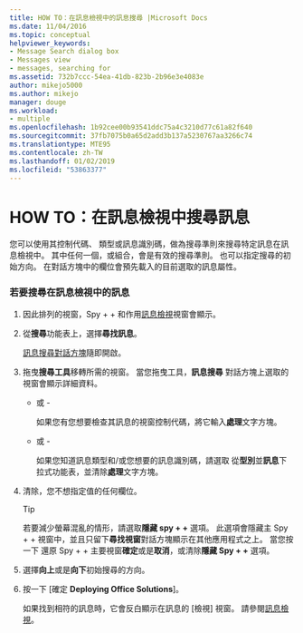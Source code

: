 ```yaml
---
title: HOW TO：在訊息檢視中的訊息搜尋 |Microsoft Docs
ms.date: 11/04/2016
ms.topic: conceptual
helpviewer_keywords:
- Message Search dialog box
- Messages view
- messages, searching for
ms.assetid: 732b7ccc-54ea-41db-823b-2b96e3e4083e
author: mikejo5000
ms.author: mikejo
manager: douge
ms.workload:
- multiple
ms.openlocfilehash: 1b92cee00b93541ddc75a4c3210d77c61a82f640
ms.sourcegitcommit: 37fb7075b0a65d2add3b137a5230767aa3266c74
ms.translationtype: MTE95
ms.contentlocale: zh-TW
ms.lasthandoff: 01/02/2019
ms.locfileid: "53863377"
---
```

# <a name="how-to-search-for-a-message-in-messages-view"></a>HOW TO：在訊息檢視中搜尋訊息
您可以使用其控制代碼、 類型或訊息識別碼，做為搜尋準則來搜尋特定訊息在訊息檢視中。 其中任何一個，或組合，會是有效的搜尋準則。 也可以指定搜尋的初始方向。 在對話方塊中的欄位會預先載入的目前選取的訊息屬性。  
  
### <a name="to-search-for-a-message-in-messages-view"></a>若要搜尋在訊息檢視中的訊息  
  
1. 因此排列的視窗，Spy + + 和作用[訊息檢視](../debugger/messages-view.md)視窗會顯示。  
  
2. 從**搜尋**功能表上，選擇**尋找訊息**。  
  
    [訊息搜尋對話方塊](../debugger/message-search-dialog-box.md)隨即開啟。  
  
3. 拖曳**搜尋工具**移轉所需的視窗。 當您拖曳工具，**訊息搜尋** 對話方塊上選取的視窗會顯示詳細資料。  
  
   - 或 -  
  
     如果您有您想要檢查其訊息的視窗控制代碼，將它輸入**處理**文字方塊。  
  
   - 或 -  
  
     如果您知道訊息類型和/或您想要的訊息識別碼，請選取 從**型別**並**訊息**下拉式功能表，並清除**處理**文字方塊。  
  
4. 清除，您不想指定值的任何欄位。  
  
   > [!TIP]
   >  若要減少螢幕混亂的情形，請選取**隱藏 spy + +** 選項。 此選項會隱藏主 Spy + + 視窗中，並且只留下**尋找視窗**對話方塊顯示在其他應用程式之上。 當您按一下 還原 Spy + + 主要視窗**確定**或是**取消**，或清除**隱藏 Spy + +** 選項。  
  
5. 選擇**向上**或是**向下**初始搜尋的方向。  
  
6. 按一下 [確定 **Deploying Office Solutions**]。  
  
   如果找到相符的訊息時，它會反白顯示在訊息的 [檢視] 視窗。 請參閱[訊息檢視](../debugger/messages-view.md)。